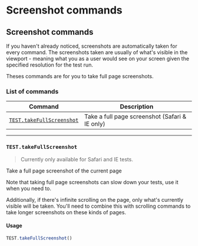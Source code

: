 # Screenshot commands

## Screenshot commands <a href="#screenshot-commands" id="screenshot-commands"></a>

If you haven't already noticed, screenshots are automatically taken for every command. The screenshots taken are usually of what's visible in the viewport - meaning what you as a user would see on your screen given the specified resolution for the test run.

Theses commands are for you to take full page screenshots.

### List of commands <a href="#list-of-commands" id="list-of-commands"></a>

| Command                                                                                                  | Description                                    |
| -------------------------------------------------------------------------------------------------------- | ---------------------------------------------- |
| [`TEST.takeFullScreenshot`](https://docs.uilicious.com/scripting/screenshot.html#testtakefullscreenshot) | Take a full page screenshot (Safari & IE only) |

***

### `TEST.takeFullScreenshot` <a href="#testtakefullscreenshot" id="testtakefullscreenshot"></a>

> Currently only available for Safari and IE tests.

Take a full page screenshot of the current page

Note that taking full page screenshots can slow down your tests, use it when you need to.

Additionally, if there's infinite scrolling on the page, only what's currently visible will be taken. You'll need to combine this with scrolling commands to take longer screenshots on these kinds of pages.

#### Usage <a href="#usage" id="usage"></a>

```javascript
TEST.takeFullScreenshot()
```
